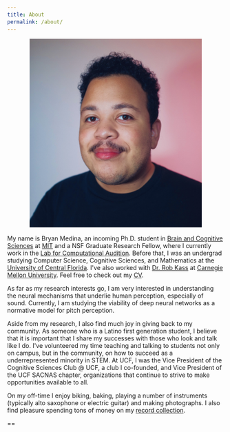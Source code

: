 ```yaml
---
title: About
permalink: /about/
---
```



<figure><center>
  <img width="400" src="/images/medina_2.jpg" data-action="zoom"/>
</center></figure>


My name is Bryan Medina, an incoming Ph.D. student in [Brain and Cognitive Sciences](https://bcs.mit.edu/) at [MIT](http://web.mit.edu/) and a NSF Graduate Research Fellow, where I currently work in the [Lab for Computational Audition](http://mcdermottlab.mit.edu/). Before that, I was an undergrad studying Computer Science, Cognitive Sciences, and Mathematics at the [University of Central Florida](https://www.ucf.edu/). I've also worked with [Dr. Rob Kass](https://www.stat.cmu.edu/~kass/) at [Carnegie Mellon University](https://www.cmu.edu/). Feel free to check out my [CV](/cv).

As far as my research interests go, I am very interested in understanding the neural mechanisms that underlie human perception, especially of sound. Currently, I am studying the viability of deep neural networks as a normative model for pitch perception.

Aside from my research, I also find much joy in giving back to my community. As someone who is a Latino first generation student, I believe that it is important that I share my successes with those who look and talk like I do. I've volunteered my time teaching and talking to students not only on campus, but in the community, on how to succeed as a underrepresented minority in STEM. At UCF, I was the Vice President of the Cognitive Sciences Club @ UCF, a club I co-founded, and Vice President of the UCF SACNAS chapter, organizations that continue to strive to make opportunities available to all.

On my off-time I enjoy biking, baking, playing a number of instruments (typically alto saxophone or electric guitar) and making photographs. I also find pleasure spending tons of money on my [record collection](https://www.discogs.com/user/bj_medina/collection?page=1&limit=100&header=1&layout=big).

==
